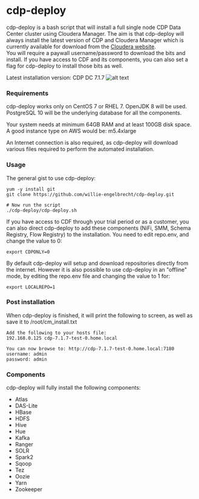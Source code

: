 # cdp-deploy

cdp-deploy is a bash script that will install a full single node CDP Data Center cluster using Cloudera Manager. The aim is that cdp-deploy will always install the latest version of CDP and Cloudera Manager which is currently available for download from the [Cloudera website](https://www.cloudera.com/downloads.html).<br />
You will require a paywall username/password to download the bits and install. If you have access to CDF and its components, you can also set a flag for cdp-deploy to install those bits as well. 

Latest installation version: CDP DC 7.1.7
![alt text](https://github.com/willie-engelbrecht/cdp-deploy/blob/master/images/cdpdc.jpg "CDP DC")

### Requirements
cdp-deploy works only on CentOS 7 or RHEL 7. OpenJDK 8 will be used. PostgreSQL 10 will be the underlying database for all the components.

Your system needs at minimum 64GB RAM and at least 100GB disk space. <br />
A good instance type on AWS would be: m5.4xlarge

An Internet connection is also required, as cdp-deploy will download various files required to perform the automated installation.

### Usage
The general gist to use cdp-deploy:
```
yum -y install git
git clone https://github.com/willie-engelbrecht/cdp-deploy.git

# Now run the script
./cdp-deploy/cdp-deploy.sh
```

If you have access to CDF through your trial period or as a customer, you can also direct cdp-deploy to add these components (NiFi, SMM, Schema Registry, Flow Registry) to the installation. You need to edit repo.env, and change the value to 0:
```
export CDPONLY=0
```

By default cdp-deploy will setup and download repositories directly from the internet. However it is also possible to use cdp-deploy in an "offline" mode, by editing the repo.env file and changing the value to 1 for:
```
export LOCALREPO=1
```

### Post installation
When cdp-deploy is finished, it will print the following to screen, as well as save it to /root/cm_install.txt
```
Add the following to your hosts file:
192.168.0.125 cdp-7.1.7-test-0.home.local

You can now browse to: http://cdp-7.1.7-test-0.home.local:7180
username: admin
password: admin
```

### Components
cdp-deploy will fully install the following components:
  * Atlas
  * DAS-Lite
  * HBase
  * HDFS
  * Hive
  * Hue
  * Kafka
  * Ranger
  * SOLR
  * Spark2
  * Sqoop
  * Tez
  * Oozie
  * Yarn
  * Zookeeper

